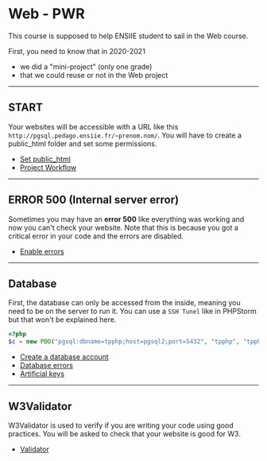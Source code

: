 # Web - PWR

This course is supposed to help ENSIIE student 
to sail in the Web course. 

First, you need to know that in 2020-2021

* we did a "mini-project" (only one grade)
* that we could reuse or not in the Web project

<hr class="sl">

## START

Your websites will be accessible
with a URL like this ``http://pgsql.pedago.ensiie.fr/~prenom.nom/``.
You will have to create a public_html folder and set
some permissions.

* [Set public_html](parts/public_html.md)
* [Project Workflow](parts/workflow.md)

<hr class="sl">

## ERROR 500 (Internal server error)

Sometimes you may have an **error 500** like everything
was working and now you can't check your website. Note
that this is because you got a critical error in your code
and the errors are disabled.

* [Enable errors](parts/errors.md)

<hr class="sl">

## Database

First, the database can only be accessed from the
inside, meaning you need to be on the server to run it. 
You can use a ``SSH Tunel`` like
in PHPStorm but that won't be explained here.

```php
<?php
$c = new PDO("pgsql:dbname=tpphp;host=pgsql2;port=5432", "tpphp", "tpphp");
```

* [Create a database account](parts/db-acc.md)
* [Database errors](parts/db-err.md)
* [Artificial keys](parts/db-ak.md)

<hr class="sl">

## W3Validator

W3Validator is used to verify if you are writing your code
using good practices. You will be asked to check that
your website is good for W3.

* [Validator](parts/validator.md)